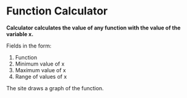 # Function Calculator

**Calculator calculates the value of any function with the value of the variable x.**

Fields in the form: 
1. Function
2. Minimum value of x
3. Maximum value of x
4. Range of values of x

The site draws a graph of the function.
